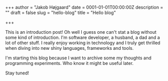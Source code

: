 +++
author = "Jakob Højgaard"
date = 0001-01-01T00:00:00Z
description = ""
draft = false
slug = "hello-blog"
title = "Hello blog"

+++

This is an introduction post!
Oh well I guess one can't stat a blog without some kind of introduction. 
I'm software developer, a husband, a dad and a lot of other stuff. I really enjoy working in technology and I truly get thrilled when diving into new shiny languages, frameworks and tools. 

I'm starting this blog because I want to archive some my thoughts and programming experiments. Who know it might be useful later.

Stay tuned!